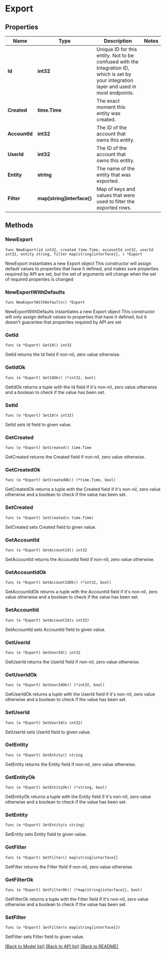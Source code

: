 # Export

## Properties

Name | Type | Description | Notes
------------ | ------------- | ------------- | -------------
**Id** | **int32** | Unique ID for this entity. Not to be confused with the Integration ID, which is set by your integration layer and used in most endpoints. | 
**Created** | **time.Time** | The exact moment this entity was created. | 
**AccountId** | **int32** | The ID of the account that owns this entity. | 
**UserId** | **int32** | The ID of the account that owns this entity. | 
**Entity** | **string** | The name of the entity that was exported. | 
**Filter** | **map[string]interface{}** | Map of keys and values that were used to filter the exported rows. | 

## Methods

### NewExport

`func NewExport(id int32, created time.Time, accountId int32, userId int32, entity string, filter map[string]interface{}, ) *Export`

NewExport instantiates a new Export object
This constructor will assign default values to properties that have it defined,
and makes sure properties required by API are set, but the set of arguments
will change when the set of required properties is changed

### NewExportWithDefaults

`func NewExportWithDefaults() *Export`

NewExportWithDefaults instantiates a new Export object
This constructor will only assign default values to properties that have it defined,
but it doesn't guarantee that properties required by API are set

### GetId

`func (o *Export) GetId() int32`

GetId returns the Id field if non-nil, zero value otherwise.

### GetIdOk

`func (o *Export) GetIdOk() (*int32, bool)`

GetIdOk returns a tuple with the Id field if it's non-nil, zero value otherwise
and a boolean to check if the value has been set.

### SetId

`func (o *Export) SetId(v int32)`

SetId sets Id field to given value.


### GetCreated

`func (o *Export) GetCreated() time.Time`

GetCreated returns the Created field if non-nil, zero value otherwise.

### GetCreatedOk

`func (o *Export) GetCreatedOk() (*time.Time, bool)`

GetCreatedOk returns a tuple with the Created field if it's non-nil, zero value otherwise
and a boolean to check if the value has been set.

### SetCreated

`func (o *Export) SetCreated(v time.Time)`

SetCreated sets Created field to given value.


### GetAccountId

`func (o *Export) GetAccountId() int32`

GetAccountId returns the AccountId field if non-nil, zero value otherwise.

### GetAccountIdOk

`func (o *Export) GetAccountIdOk() (*int32, bool)`

GetAccountIdOk returns a tuple with the AccountId field if it's non-nil, zero value otherwise
and a boolean to check if the value has been set.

### SetAccountId

`func (o *Export) SetAccountId(v int32)`

SetAccountId sets AccountId field to given value.


### GetUserId

`func (o *Export) GetUserId() int32`

GetUserId returns the UserId field if non-nil, zero value otherwise.

### GetUserIdOk

`func (o *Export) GetUserIdOk() (*int32, bool)`

GetUserIdOk returns a tuple with the UserId field if it's non-nil, zero value otherwise
and a boolean to check if the value has been set.

### SetUserId

`func (o *Export) SetUserId(v int32)`

SetUserId sets UserId field to given value.


### GetEntity

`func (o *Export) GetEntity() string`

GetEntity returns the Entity field if non-nil, zero value otherwise.

### GetEntityOk

`func (o *Export) GetEntityOk() (*string, bool)`

GetEntityOk returns a tuple with the Entity field if it's non-nil, zero value otherwise
and a boolean to check if the value has been set.

### SetEntity

`func (o *Export) SetEntity(v string)`

SetEntity sets Entity field to given value.


### GetFilter

`func (o *Export) GetFilter() map[string]interface{}`

GetFilter returns the Filter field if non-nil, zero value otherwise.

### GetFilterOk

`func (o *Export) GetFilterOk() (*map[string]interface{}, bool)`

GetFilterOk returns a tuple with the Filter field if it's non-nil, zero value otherwise
and a boolean to check if the value has been set.

### SetFilter

`func (o *Export) SetFilter(v map[string]interface{})`

SetFilter sets Filter field to given value.



[[Back to Model list]](../README.md#documentation-for-models) [[Back to API list]](../README.md#documentation-for-api-endpoints) [[Back to README]](../README.md)


